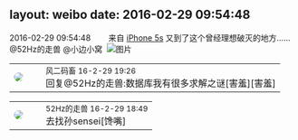 layout: weibo
date: 2016-02-29 09:54:48
---
<meta name="referrer" content="no-referrer" />

2016-02-29 09:54:48  &nbsp;&nbsp;&nbsp;&nbsp;&nbsp;&nbsp; 来自 <a href="sinaweibo://customweibosource" rel="nofollow">iPhone 5s</a>
又到了这个曾经理想破灭的地方……@52Hz的走兽 @小边小窝 ​​​
![图片](https://ww1.sinaimg.cn/large/6d2a6003jw1f1fyyrjs1fj20ku0rs0z6.jpg)

<table style="width: 100%;">
  <tr>
    <td style="width: 40px;"><img style="border-radius:50%" src="https://tva3.sinaimg.cn/crop.0.0.639.639.50/6d2a6003jw8f3idy69w2gj20hs0hrt9g.jpg?KID=imgbed,tva&Expires=1624465109&ssig=smwhfmxMN8"></td>
    <td colspan="2"><small>风二码畜 16-2-29 19:26</small><br/>回复@52Hz的走兽:数据库我有很多求解之谜[害羞][害羞]</td>
  </tr>
</table>

<table style="width: 100%;">
  <tr>
    <td style="width: 40px;"><img style="border-radius:50%" src="https://tva4.sinaimg.cn/crop.0.0.180.180.50/8beaf773jw1e8qgp5bmzyj2050050aa8.jpg?KID=imgbed,tva&Expires=1624465109&ssig=VVajatSbvd"></td>
    <td colspan="2"><small>52Hz的走兽 16-2-29 18:49</small><br/>去找孙sensei[馋嘴]</td>
  </tr>
</table>

